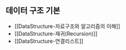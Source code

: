 
## 데이터 구조 기본

* [[DataStructure-자료구조와 알고리즘의 이해]]
* [[DataStructure-재귀(Recursion)]]
* [[DataStructure-연결리스트]]
